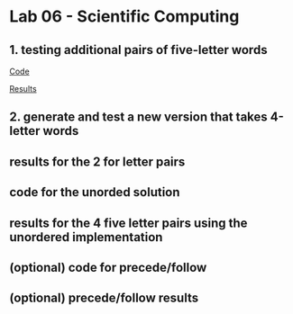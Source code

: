 # Lab 06 - Scientific Computing

## 1. testing additional pairs of five-letter words

[Code](https://github.com/emkulka/oss-repo-template/blob/master/labs/lab-06/step1.py)

[Results](https://github.com/emkulka/oss-repo-template/blob/master/labs/lab-06/step1.txt)

## 2. generate and test a new version that takes 4-letter words

## results for the 2 for letter pairs

## code for the unorded solution

## results for the 4 five letter pairs using the unordered implementation

## (optional) code for precede/follow

## (optional) precede/follow results

